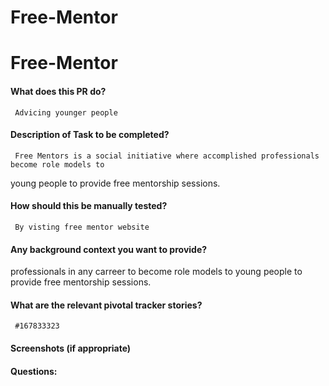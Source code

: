 # Free-Mentor
# Free-Mentor

#### What does this PR do?
     Advicing younger people
#### Description of Task to be completed?
     Free Mentors is a social initiative where accomplished professionals become role models to
young people to provide free mentorship sessions.
#### How should this be manually tested?
     By visting free mentor website
#### Any background context you want to provide?
 professionals in any carreer to become role models to
young people to provide free mentorship sessions.
#### What are the relevant pivotal tracker stories?
     #167833323
#### Screenshots (if appropriate)
#### Questions:

